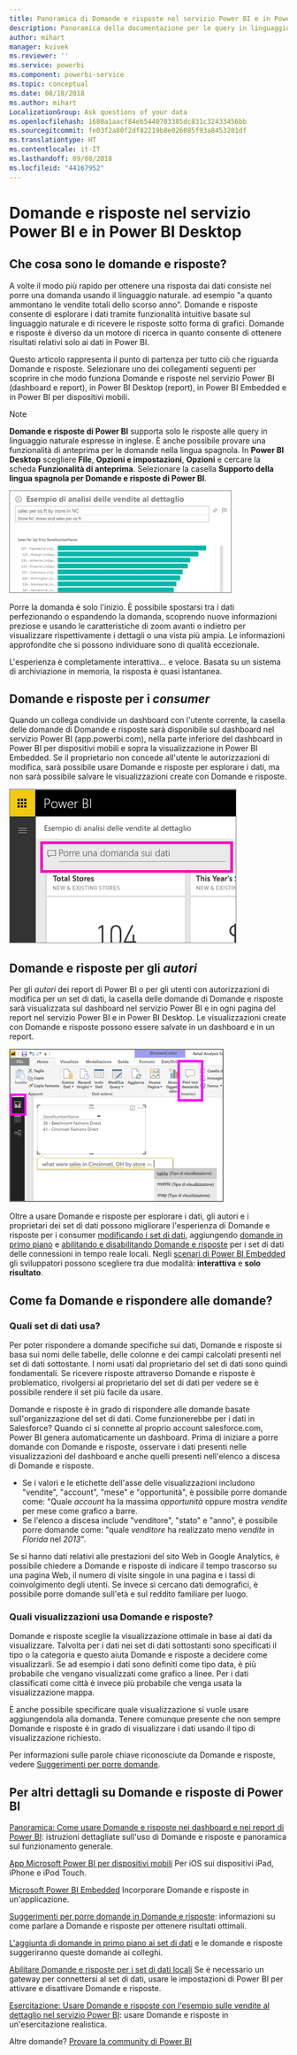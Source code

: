 ```yaml
---
title: Panoramica di Domande e risposte nel servizio Power BI e in Power BI Destop
description: Panoramica della documentazione per le query in linguaggio naturale Domande e risposte di Power BI.
author: mihart
manager: kvivek
ms.reviewer: ''
ms.service: powerbi
ms.component: powerbi-service
ms.topic: conceptual
ms.date: 08/18/2018
ms.author: mihart
LocalizationGroup: Ask questions of your data
ms.openlocfilehash: 1680a1aacf84eb5440703385dc831c32433456bb
ms.sourcegitcommit: fe03f2a80f2df82219b8e026085f93a8453201df
ms.translationtype: HT
ms.contentlocale: it-IT
ms.lasthandoff: 09/08/2018
ms.locfileid: "44167952"
---
```

# <a name="qa-in-power-bi-service-and-power-bi-desktop"></a>Domande e risposte nel servizio Power BI e in Power BI Desktop
## <a name="what-is-qa"></a>Che cosa sono le domande e risposte?
A volte il modo più rapido per ottenere una risposta dai dati consiste nel porre una domanda usando il linguaggio naturale. ad esempio "a quanto ammontano le vendite totali dello scorso anno".  Domande e risposte consente di esplorare i dati tramite funzionalità intuitive basate sul linguaggio naturale e di ricevere le risposte sotto forma di grafici. Domande e risposte è diverso da un motore di ricerca in quanto consente di ottenere risultati relativi solo ai dati in Power BI.

Questo articolo rappresenta il punto di partenza per tutto ciò che riguarda Domande e risposte. Selezionare uno dei collegamenti seguenti per scoprire in che modo funziona Domande e risposte nel servizio Power BI (dashboard e report), in Power BI Desktop (report), in Power BI Embedded e in Power BI per dispositivi mobili.  

> [!NOTE]
> **Domande e risposte di Power BI** supporta solo le risposte alle query in linguaggio naturale espresse in inglese. È anche possibile provare una funzionalità di anteprima per le domande nella lingua spagnola. In **Power BI Desktop** scegliere **File**, **Opzioni e impostazioni**, **Opzioni** e cercare la scheda **Funzionalità di anteprima**. Selezionare la casella **Supporto della lingua spagnola per Domande e risposte di Power BI**.  
>
>

![](media/power-bi-q-and-a/pbi_qa_boxsalessqft.png)

Porre la domanda è solo l'inizio.  È possibile spostarsi tra i dati perfezionando o espandendo la domanda, scoprendo nuove informazioni preziose e usando le caratteristiche di zoom avanti o indietro per visualizzare rispettivamente i dettagli o una vista più ampia. Le informazioni approfondite che si possono individuare sono di qualità eccezionale.

L'esperienza è completamente interattiva... e veloce. Basata su un sistema di archiviazione in memoria, la risposta è quasi istantanea.

##  <a name="qa-for-consumers"></a>Domande e risposte per i *consumer*
Quando un collega condivide un dashboard con l'utente corrente, la casella delle domande di Domande e risposte sarà disponibile sul dashboard nel servizio Power BI (app.powerbi.com), nella parte inferiore del dashboard in Power BI per dispositivi mobili e sopra la visualizzazione in Power BI Embedded. Se il proprietario non concede all'utente le autorizzazioni di modifica, sarà possibile usare Domande e risposte per esplorare i dati, ma non sarà possibile salvare le visualizzazioni create con Domande e risposte.

![](media/power-bi-q-and-a/powerbi-qna.png)

## <a name="qa-for-creators"></a>Domande e risposte per gli *autori*
Per gli *autori* dei report di Power BI o per gli utenti con autorizzazioni di modifica per un set di dati, la casella delle domande di Domande e risposte sarà visualizzata sul dashboard nel servizio Power BI e in ogni pagina del report nel servizio Power BI e in Power BI Desktop. Le visualizzazioni create con Domande e risposte possono essere salvate in un dashboard e in un report.

![](media/power-bi-q-and-a/power-bi-desktop.png)

Oltre a usare Domande e risposte per esplorare i dati, gli autori e i proprietari dei set di dati possono migliorare l'esperienza di Domande e risposte per i consumer [modificando i set di dati](service-prepare-data-for-q-and-a.md), aggiungendo [domande in primo piano](service-q-and-a-create-featured-questions.md) e [abilitando e disabilitando Domande e risposte](service-q-and-a-direct-query.md) per i set di dati delle connessioni in tempo reale locali. Negli [scenari di Power BI Embedded](developer/qanda.md) gli sviluppatori possono scegliere tra due modalità: **interattiva** e **solo risultato**.

## <a name="how-does-qa-know-how-to-answer-questions"></a>Come fa Domande e rispondere alle domande?
### <a name="which-datasets-does-qa-use"></a>Quali set di dati usa?
Per poter rispondere a domande specifiche sui dati, Domande e risposte si basa sui nomi delle tabelle, delle colonne e dei campi calcolati presenti nel set di dati sottostante. I nomi usati dal proprietario del set di dati sono quindi fondamentali. Se ricevere risposte attraverso Domande e risposte è problematico, rivolgersi al proprietario del set di dati per vedere se è possibile rendere il set più facile da usare.

Domande e risposte è in grado di rispondere alle domande basate sull'organizzazione del set di dati. Come funzionerebbe per i dati in Salesforce? Quando ci si connette al proprio account salesforce.com, Power BI genera automaticamente un dashboard.  Prima di iniziare a porre domande con Domande e risposte, osservare i dati presenti nelle visualizzazioni del dashboard e anche quelli presenti nell'elenco a discesa di Domande e risposte.

* Se i valori e le etichette dell'asse delle visualizzazioni includono "vendite", "account", "mese" e "opportunità", è possibile porre domande come: "Quale *account* ha la massima *opportunità* oppure mostra *vendite* per mese come grafico a barre.
* Se l'elenco a discesa include "venditore", "stato" e "anno", è possibile porre domande come: "quale *venditore* ha realizzato meno *vendite* in *Florida* nel *2013*".

Se si hanno dati relativi alle prestazioni del sito Web in Google Analytics, è possibile chiedere a Domande e risposte di indicare il tempo trascorso su una pagina Web, il numero di visite singole in una pagina e i tassi di coinvolgimento degli utenti. Se invece si cercano dati demografici, è possibile porre domande sull'età e sul reddito familiare per luogo.

### <a name="which-visualization-does-qa-use"></a>Quali visualizzazioni usa Domande e risposte?
Domande e risposte sceglie la visualizzazione ottimale in base ai dati da visualizzare. Talvolta per i dati nei set di dati sottostanti sono specificati il tipo o la categoria e questo aiuta Domande e risposte a decidere come visualizzarli. Se ad esempio i dati sono definiti come tipo data, è più probabile che vengano visualizzati come grafico a linee. Per i dati classificati come città è invece più probabile che venga usata la visualizzazione mappa.

È anche possibile specificare quale visualizzazione si vuole usare aggiungendola alla domanda. Tenere comunque presente che non sempre Domande e risposte è in grado di visualizzare i dati usando il tipo di visualizzazione richiesto.

Per informazioni sulle parole chiave riconosciute da Domande e risposte, vedere [Suggerimenti per porre domande](service-q-and-a-tips.md).


## <a name="for-more-details-about-power-bi-qa"></a>Per altri dettagli su Domande e risposte di Power BI
[Panoramica: Come usare Domande e risposte nei dashboard e nei report di Power BI](power-bi-tutorial-q-and-a.md): istruzioni dettagliate sull'uso di Domande e risposte e panoramica sul funzionamento generale.

[App Microsoft Power BI per dispositivi mobili](mobile-apps-ios-qna.md) Per iOS sui dispositivi iPad, iPhone e iPod Touch.

[Microsoft Power BI Embedded](developer/qanda.md) Incorporare Domande e risposte in un'applicazione.

[Suggerimenti per porre domande in Domande e risposte](service-q-and-a-tips.md): informazioni su come parlare a Domande e risposte per ottenere risultati ottimali.

[L'aggiunta di domande in primo piano ai set di dati](service-q-and-a-create-featured-questions.md) e le domande e risposte suggeriranno queste domande ai colleghi.

[Abilitare Domande e risposte per i set di dati locali](service-q-and-a-direct-query.md) Se è necessario un gateway per connettersi al set di dati, usare le impostazioni di Power BI per attivare e disattivare Domande e risposte.

[Esercitazione: Usare Domande e risposte con l'esempio sulle vendite al dettaglio nel servizio Power BI](power-bi-visualization-introduction-to-q-and-a.md): usare Domande e risposte in un'esercitazione realistica.

Altre domande? [Provare la community di Power BI](http://community.powerbi.com/)
